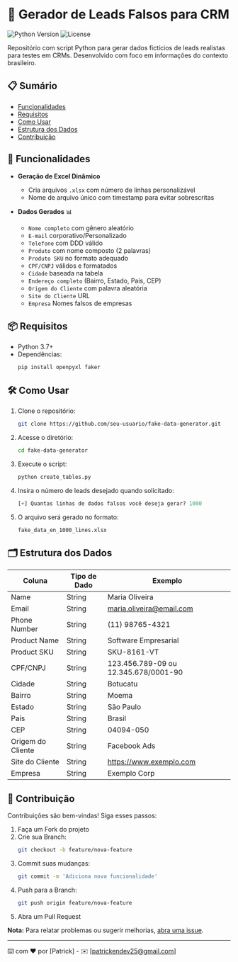 # 🚀 Gerador de Leads Falsos para CRM

![Python Version](https://img.shields.io/badge/python-3.7%2B-blue)
![License](https://img.shields.io/badge/license-MIT-green)

Repositório com script Python para gerar dados fictícios de leads realistas para testes em CRMs. Desenvolvido com foco em informações do contexto brasileiro.

## 📋 Sumário

- [Funcionalidades](#-funcionalidades)
- [Requisitos](#-requisitos)
- [Como Usar](#-como-usar)
- [Estrutura dos Dados](#-estrutura-dos-dados)
- [Contribuição](#-contribuição)

## 🎯 Funcionalidades

- **Geração de Excel Dinâmico**

  - Cria arquivos `.xlsx` com número de linhas personalizável
  - Nome de arquivo único com timestamp para evitar sobrescritas

- **Dados Gerados** 📊
  - `Nome completo` com gênero aleatório
  - `E-mail` corporativo/Personalizado
  - `Telefone` com DDD válido
  - `Produto` com nome composto (2 palavras)
  - `Produto SKU` no formato adequado
  - `CPF/CNPJ` válidos e formatados
  - `Cidade` baseada na tabela
  - `Endereço completo` (Bairro, Estado, País, CEP)
  - `Origem do Cliente` com palavra aleatória
  - `Site do Cliente` URL
  - `Empresa` Nomes falsos de empresas

## 📦 Requisitos

- Python 3.7+
- Dependências:
  ```bash
  pip install openpyxl faker
  ```

## 🛠 Como Usar

1. Clone o repositório:

   ```bash
   git clone https://github.com/seu-usuario/fake-data-generator.git
   ```

2. Acesse o diretório:

   ```bash
   cd fake-data-generator
   ```

3. Execute o script:

   ```bash
   python create_tables.py
   ```

4. Insira o número de leads desejado quando solicitado:

   ```python
   [+] Quantas linhas de dados falsos você deseja gerar? 1000
   ```

5. O arquivo será gerado no formato:
   ```bash
   fake_data_en_1000_lines.xlsx
   ```

## 🗂 Estrutura dos Dados

| Coluna            | Tipo de Dado | Exemplo                              |
| ----------------- | ------------ | ------------------------------------ |
| Name              | String       | Maria Oliveira                       |
| Email             | String       | maria.oliveira@email.com             |
| Phone Number      | String       | (11) 98765-4321                      |
| Product Name      | String       | Software Empresarial                 |
| Product SKU       | String       | SKU-8161-VT                          |
| CPF/CNPJ          | String       | 123.456.789-09 ou 12.345.678/0001-90 |
| Cidade            | String       | Botucatu                             |
| Bairro            | String       | Moema                                |
| Estado            | String       | São Paulo                            |
| País              | String       | Brasil                               |
| CEP               | String       | 04094-050                            |
| Origem do Cliente | String       | Facebook Ads                         |
| Site do Cliente   | String       | https://www.exemplo.com              |
| Empresa           | String       | Exemplo Corp                         |

## 🤝 Contribuição

Contribuições são bem-vindas! Siga esses passos:

1. Faça um Fork do projeto
2. Crie sua Branch:
   ```bash
   git checkout -b feature/nova-feature
   ```
3. Commit suas mudanças:
   ```bash
   git commit -m 'Adiciona nova funcionalidade'
   ```
4. Push para a Branch:
   ```bash
   git push origin feature/nova-feature
   ```
5. Abra um Pull Request

**Nota:** Para relatar problemas ou sugerir melhorias, [abra uma issue](https://github.com/PatrickEN-dev/fake-lead-excel-generator/issues).

---

⌨️ com ❤️ por [Patrick] - ✉️ [patrickendev25@gmail.com]
